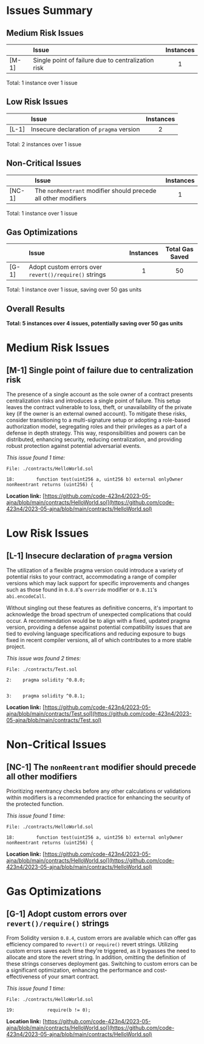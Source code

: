# Issues Summary
## Medium Risk Issues
| |Issue|Instances|
|-|:-|:-:|
| [M-1] | Single point of failure due to centralization risk | 1 |


Total: 1 instance over 1 issue

## Low Risk Issues
| |Issue|Instances|
|-|:-|:-:|
| [L-1] | Insecure declaration of <code>pragma</code> version | 2 |


Total: 2 instances over 1 issue

## Non-Critical Issues
| |Issue|Instances|
|-|:-|:-:|
| [NC-1] | The <code>nonReentrant</code> modifier should precede all other modifiers | 1 |


Total: 1 instance over 1 issue

## Gas Optimizations
| |Issue|Instances|Total Gas Saved|
|-|:-|:-:|:-:|
| [G-1] | Adopt custom errors over `revert()/require()` strings | 1 | 50 |


Total: 1 instance over 1 issue, saving over 50 gas units

## Overall Results
**Total: 5 instances over 4 issues, potentially saving over 50 gas units**

# Medium Risk Issues
## [M-1] Single point of failure due to centralization risk
The presence of a single account as the sole owner of a contract presents centralization risks and introduces a 
single point of failure. This setup leaves the contract vulnerable to loss, theft, or unavailability of the 
private key (if the owner is an external owned account). To mitigate these risks, consider transitioning to a 
multi-signature setup or adopting a role-based authorization model, segregating roles and their privileges as a 
part of a defense in depth strategy. This way, responsibilities and powers can be distributed, enhancing security, 
reducing centralization, and providing robust protection against potential adversarial events.

*This issue found 1 time:*

```solidity
File: ./contracts/HelloWorld.sol

18:        function test(uint256 a, uint256 b) external onlyOwner nonReentrant returns (uint256) {

```

**Location link:** [https://github.com/code-423n4/2023-05-ajna/blob/main/contracts/HelloWorld.sol](https://github.com/code-423n4/2023-05-ajna/blob/main/contracts/HelloWorld.sol)



# Low Risk Issues
## [L-1] Insecure declaration of <code>pragma</code> version
 The utilization of a flexible pragma version could introduce a variety of potential risks to your contract, 
accommodating a range of compiler versions which may lack support for specific improvements and changes such as 
those found in <code>0.8.8</code>'s <code>override</code> modifier or <code>0.8.11</code>'s <code>abi.encodeCall</code>.<br>

Without singling out these features as definitive concerns, it's important to acknowledge the broad 
spectrum of unexpected complications that could occur. A recommendation would be to align with a fixed, 
updated pragma version, providing a defense against potential compatibility issues that are tied to evolving 
language specifications and reducing exposure to bugs fixed in recent compiler versions, all of which contributes 
to a more stable project.

*This issue was found 2 times:*

```solidity
File: ./contracts/Test.sol

2:    pragma solidity ^0.8.0;


3:    pragma solidity ^0.8.1;

```

**Location link:** [https://github.com/code-423n4/2023-05-ajna/blob/main/contracts/Test.sol](https://github.com/code-423n4/2023-05-ajna/blob/main/contracts/Test.sol)



# Non-Critical Issues
## [NC-1] The <code>nonReentrant</code> modifier should precede all other modifiers
Prioritizing reentrancy checks before any other calculations or validations within modifiers 
is a recommended practice for enhancing the security of the protected function.

*This issue found 1 time:*

```solidity
File: ./contracts/HelloWorld.sol

18:        function test(uint256 a, uint256 b) external onlyOwner nonReentrant returns (uint256) {

```

**Location link:** [https://github.com/code-423n4/2023-05-ajna/blob/main/contracts/HelloWorld.sol](https://github.com/code-423n4/2023-05-ajna/blob/main/contracts/HelloWorld.sol)



# Gas Optimizations
## [G-1] Adopt custom errors over `revert()/require()` strings
From Solidity version `0.8.4`, custom errors are available which can offer gas efficiency compared to 
`revert()` or `require()` revert strings. Utilizing custom errors saves each time they're triggered, 
as it bypasses the need to allocate and store the revert string. In addition, omitting the definition of these 
strings conserves deployment gas. Switching to custom errors can be a significant optimization, enhancing the 
performance and cost-effectiveness of your smart contract.

*This issue found 1 time:*

```solidity
File: ./contracts/HelloWorld.sol

19:            require(b != 0);

```

**Location link:** [https://github.com/code-423n4/2023-05-ajna/blob/main/contracts/HelloWorld.sol](https://github.com/code-423n4/2023-05-ajna/blob/main/contracts/HelloWorld.sol)



